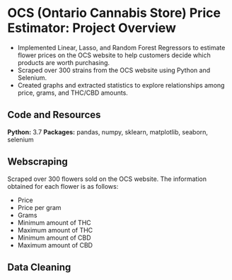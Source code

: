 # OCS (Ontario Cannabis Store) Price Estimator: Project Overview
- Implemented Linear, Lasso, and Random Forest Regressors to estimate flower prices on the OCS website to help customers decide which products are worth purchasing.
- Scraped over 300 strains from the OCS website using Python and Selenium.
- Created graphs and extracted statistics to explore relationships among price, grams, and THC/CBD amounts.

## Code and Resources
__Python:__ 3.7
__Packages:__ pandas, numpy, sklearn, matplotlib, seaborn, selenium

## Webscraping
Scraped over 300 flowers sold on the OCS website. The information obtained for each flower is as follows:
- Price
- Price per gram
- Grams
- Minimum amount of THC
- Maximum amount of THC
- Minimum amount of CBD
- Maximum amount of CBD

## Data Cleaning
